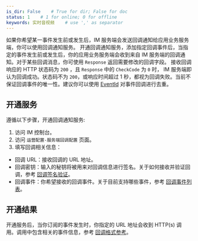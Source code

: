```yaml
---
is_dir: False    # True for dir; False for doc
status: 1    # 1 for online; 0 for offline
keywords: 实时音视频    # use ',' as separator
---
```


如果你希望某一事件发生前或发生后，IM 服务端会发送回调通知给应用业务服务端，你可以使用回调通知服务。
开通回调通知服务，添加指定回调事件后，当指定的事件发生前或发生后，你的应用业务服务端会收到来自 IM 服务端的回调通知。对于某些回调消息，你可使用 `Response` 返回需要修改的回调字段。
接收回调响应的 HTTP 状态码为 `200` ，且 `Response` 中的 `CheckCode` 为 `0` 时， IM 服务端即认为回调成功。状态码不为 `200`，或响应时间超过 1 秒，都视为回调失败。当前不保证回调事件的唯一性。建议你可以使用 [EventId](293099.md#callback_fields) 对事件回调进行去重。


## 开通服务

遵循以下步骤，开通回调通知服务:

1. 访问 IM 控制台。
2. 访问 `运营配置-服务端回调配置` 页面。
3. 填写回调相关信息：

  - 回调 URL：接收回调的 URL 地址。
  - 回调密钥：输入的秘钥将被用来对回调信息进行签名。关于如何接收并验证回调，参考 [回调签名验证](293101)。
  - 回调事件：你希望接收的回调事件。关于目前支持哪些事件，参考 [回调事件列表](293100)。


## 开通结果

开通服务后，当你订阅的事件发生时，你指定的 URL 地址会收到 HTTP(s) 调用。调用中包含相关的事件信息，参考 [回调格式参考](293099)。
